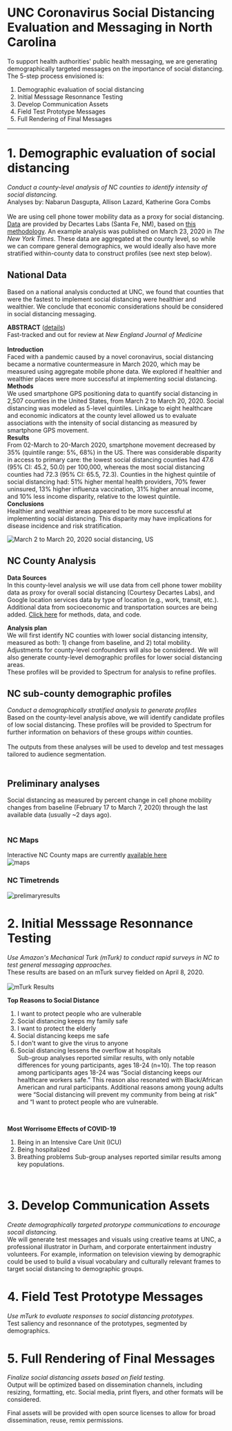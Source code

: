 # UNC Coronavirus Social Distancing Evaluation and Messaging in North Carolina

To support health authorities' public health messaging, we are generating demographically targeted messages on the importance of social distancing. The 5-step process envisioned is:

1. Demographic evaluation of social distancing
2. Initial Messsage Resonnance Testing
3. Develop Communication Assets
4. Field Test Prototype Messages
5. Full Rendering of Final Messages

----

# 1. Demographic evaluation of social distancing
*Conduct a county-level analysis of NC counties to identify intensity of social distancing.*<br>
Analyses by: Nabarun Dasgupta, Allison Lazard, Katherine Gora Combs<br>
<br>
We are using cell phone tower mobility data as a proxy for social distancing. [Data](https://github.com/descarteslabs/DL-COVID-19) are provided by Decartes Labs (Santa Fe, NM), based on [this methodology](https://www.descarteslabs.com/wp-content/uploads/2020/03/mobility-v097.pdf). An example analysis was published on March 23, 2020 in *The New York Times*. These data are aggregated at the county level, so while we can compare general demographics, we would ideally also have more stratified within-county data to construct profiles (see next step below).

## National Data
Based on a national analysis conducted at UNC, we found that counties that were the fastest to implement social distancing were healthier and wealthier. We conclude that economic considerations should be considered in social distancing messaging.<br>

**ABSTRACT** ([details](https://opioiddatalab.github.io/covid/locationcovid.html))<br>
Fast-tracked and out for review at *New England Journal of Medicine*<br>
<br>
**Introduction**<br>
Faced with a pandemic caused by a novel coronavirus, social distancing became a normative countermeasure in March 2020, which may be measured using aggregate mobile phone data. We explored if healthier and wealthier places were more successful at implementing social distancing.<br>
**Methods**<br>
We used smartphone GPS positioning data to quantify social distancing in 2,507 counties in the United States, from March 2 to March 20, 2020. Social distancing was modeled as 5-level quintiles. Linkage to eight healthcare and economic indicators at the county level allowed us to evaluate associations with the intensity of social distancing as measured by smartphone GPS movement. <br>
**Results**<br>
From 02-March to 20-March 2020, smartphone movement decreased by 35% (quintile range: 5%, 68%) in the US. There was considerable disparity in access to primary care: the lowest social distancing counties had 47.6 (95% CI: 45.2, 50.0) per 100,000, whereas the most social distancing counties had 72.3 (95% CI: 65.5, 72.3). Counties in the highest quintile of social distancing had: 51% higher mental health providers, 70% fewer uninsured, 13% higher influenza vaccination, 31% higher annual income, and 10% less income disparity, relative to the lowest quintile.<br>
**Conclusions**<br>
Healthier and wealthier areas appeared to be more successful at implementing social distancing. This disparity may have implications for disease incidence and risk stratification.<br>

![March 2 to March 20, 2020 social distancing, US](https://opioiddatalab.github.io/covidnc/figure1.png)

## NC County Analysis
**Data Sources**<br>
In this county-level analysis we will use data from cell phone tower mobility data as proxy for overall social distancing (Courtesy Decartes Labs), and Google location services data by type of location (e.g., work, transit, etc.). Additional data from socioeconomic and transportation sources are being added. [Click here](https://github.com/opioiddatalab/covidnc/blob/master/docs/datamethods.md) for methods, data, and code.

**Analysis plan**<br>
We will first identify NC counties with lower social distancing intensity, measured as both: 1) change from baseline, and 2) total mobility. Adjustments for county-level confounders will also be considered. We will also generate county-level demographic profiles for lower social distancing areas.
<br>
These profiles will be provided to Spectrum for analysis to refine profiles.
<br>
## NC sub-county demographic profiles
*Conduct a demographically stratified analysis to generate profiles*<br>
Based on the county-level analysis above, we will identify candidate profiles of low social distancing. These profiles will be provided to Spectrum for further information on behaviors of these groups *within* counties.<br>
<br>
The outputs from these analyses will be used to develop and test messages tailored to audience segmentation.<br>
<br>

## Preliminary analyses
Social distancing as measured by percent change in cell phone mobility changes from baseline (February 17 to March 7, 2020) through the last available data (usually ~2 days ago).<br>
<br>

### NC Maps
Interactive NC County maps are currently [available here](https://public.tableau.com/profile/katherine.gora.combs4747#!/vizhome/SocialDistancinginNC/Dashboard12)<br>
![maps](https://opioiddatalab.github.io/covidnc/ncmobilitymaps.png)<br>
### NC Timetrends
![prelimaryresults](https://opioiddatalab.github.io/covidnc/nc_mobility_change.png)<br>

# 2. Initial Messsage Resonnance Testing
*Use Amazon's Mechanical Turk (mTurk) to conduct rapid surveys in NC to test general messaging approaches.*<br>
These results are based on an mTurk survey fielded on April 8, 2020.<br>
<br>
![mTurk Results](https://opioiddatalab.github.io/covidnc/firstresultstable.png)

**Top Reasons to Social Distance**
1. I want to protect people who are vulnerable
2. Social distancing keeps my family safe
3. I want to protect the elderly
4. Social distancing keeps me safe
5. I don't want to give the virus to anyone
6. Social distancing lessens the overflow at hospitals
<br>Sub-group analyses reported similar results, with only notable differences for young participants, ages 18-24 (n=10). The top reason among participants ages 18-24 was “Social distancing keeps our healthcare workers safe.” This reason also resonated with Black/African American and rural participants. Additional reasons among young adults were “Social distancing will prevent my community from being at risk” and “I want to protect people who are vulnerable.
<br>

**Most Worrisome Effects of COVID-19**
1. Being in an Intensive Care Unit (ICU)
2. Being hospitalized
3. Breathing problems
Sub-group analyses reported similar results among key populations.
<br>

# 3. Develop Communication Assets
*Create demographically targeted protorype communications to encourage socail distancing.*<br>
We will generate test messages and visuals using creative teams at UNC, a professional illustrator in Durham, and corporate entertainment industry volunteers. For example, information on television viewing by demographic could be used to build a visual vocabulary and culturally relevant frames to target social distancing to demographic groups.
<br>

# 4. Field Test Prototype Messages
*Use mTurk to evaluate responses to social distancing prototypes.*<br>
Test saliency and resonnance of the prototypes, segmented by demographics.
<br>

# 5. Full Rendering of Final Messages
*Finalize social distancing assets based on field testing.*<br>
Output will be optimized based on dissemination channels, including resizing, formatting, etc. Social media, print flyers, and other formats will be considered.<br>

Final assets will be provided with open source licenses to allow for broad dissemination, reuse, remix permissions.<br>


